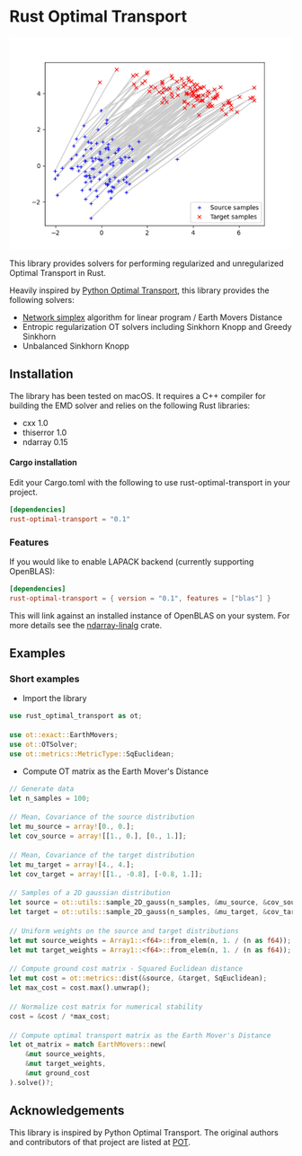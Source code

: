 # Rust Optimal Transport

![](https://github.com/kachark/rust-optimal-transport/blob/main/assets/ot_between_samples_2d_gaussian.png)

This library provides solvers for performing regularized and unregularized Optimal Transport in Rust.

Heavily inspired by [Python Optimal Transport](https://pythonot.github.io), this library provides the following solvers: 
- [Network simplex](https://github.com/nbonneel/network_simplex) algorithm for linear program / Earth Movers Distance
- Entropic regularization OT solvers including Sinkhorn Knopp and Greedy Sinkhorn
- Unbalanced Sinkhorn Knopp

## Installation

The library has been tested on macOS. It requires a C++ compiler for building the EMD solver and relies on the following Rust libraries:

- cxx 1.0
- thiserror 1.0
- ndarray 0.15

#### Cargo installation
Edit your Cargo.toml with the following to use rust-optimal-transport in your project.

```toml
[dependencies]
rust-optimal-transport = "0.1"
```

### Features

If you would like to enable LAPACK backend (currently supporting OpenBLAS):

```toml
[dependencies]
rust-optimal-transport = { version = "0.1", features = ["blas"] }
```

This will link against an installed instance of OpenBLAS on your system. For more details see the
[ndarray-linalg](https://github.com/rust-ndarray/ndarray-linalg) crate.

## Examples

### Short examples

* Import the library

```rust
use rust_optimal_transport as ot;

use ot::exact::EarthMovers;
use ot::OTSolver;
use ot::metrics::MetricType::SqEuclidean;
```

* Compute OT matrix as the Earth Mover's Distance

```rust
// Generate data
let n_samples = 100;

// Mean, Covariance of the source distribution
let mu_source = array![0., 0.];
let cov_source = array![[1., 0.], [0., 1.]];

// Mean, Covariance of the target distribution
let mu_target = array![4., 4.];
let cov_target = array![[1., -0.8], [-0.8, 1.]];

// Samples of a 2D gaussian distribution
let source = ot::utils::sample_2D_gauss(n_samples, &mu_source, &cov_source).unwrap();
let target = ot::utils::sample_2D_gauss(n_samples, &mu_target, &cov_target).unwrap();

// Uniform weights on the source and target distributions
let mut source_weights = Array1::<f64>::from_elem(n, 1. / (n as f64));
let mut target_weights = Array1::<f64>::from_elem(n, 1. / (n as f64));

// Compute ground cost matrix - Squared Euclidean distance
let mut cost = ot::metrics::dist(&source, &target, SqEuclidean);
let max_cost = cost.max().unwrap();

// Normalize cost matrix for numerical stability
cost = &cost / *max_cost;

// Compute optimal transport matrix as the Earth Mover's Distance
let ot_matrix = match EarthMovers::new(
    &mut source_weights,
    &mut target_weights,
    &mut ground_cost
).solve()?;

```

## Acknowledgements

This library is inspired by Python Optimal Transport. The original authors and contributors of that project are listed at [POT](https://github.com/PythonOT/POT#acknowledgements).

